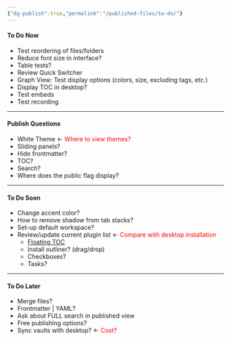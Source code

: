 ```yaml
---
{"dg-publish":true,"permalink":"/published-files/to-do/"}
---
```


#### To Do Now
- Test reordering of files/folders
- Reduce font size in interface?
- Table tests?
- Review Quick Switcher
- Graph View: Test display options (colors, size, excluding tags, etc.)
- Display TOC in desktop?
- Test embeds
- Test recording

---

#### Publish Questions
- White Theme <- <font color="#ff0000">Where to view themes?</font>
- Sliding panels?
- Hide frontmatter?
- TOC?
- Search?
- Where does the public flag display?

---

#### To Do Soon
- Change accent color?
- How to remove shadow from tab stacks?
- Set-up default workspace?
- Review/update current plugin list <- <font color="#ff0000">Compare with desktop installation</font>
	- [Floating TOC]()
	- Install outliner? (drag/drop)
	- Checkboxes?
	- Tasks?

---

#### To Do Later
- Merge files?
- Frontmatter | YAML?
- Ask about FULL search in published view
- Free publishing options?
- Sync vaults with desktop? <- <font color="#ff0000">Cost?</font>

